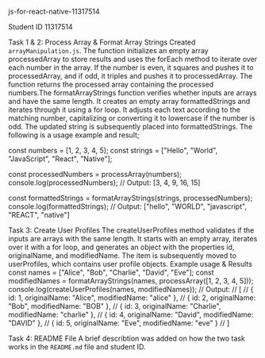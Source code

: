  js-for-react-native-11317514

Student ID
11317514



Task 1 & 2: Process Array &  Format Array Strings
Created `arrayManipulation.js`.
The function initializes an empty array processedArray to store results and uses the forEach method to iterate over each number in the array. If the number is even, it squares and pushes it to processedArray, and if odd, it triples and pushes it to processedArray. The function returns the processed array containing the processed numbers.The formatArrayStrings function verifies whether inputs are arrays and have the same length. It creates an empty array formattedStrings and iterates through it using a for loop. It adjusts each text according to the matching number, capitalizing or converting it to lowercase if the number is odd. The updated string is subsequently placed into formattedStrings. The following is a usage example and result;

const numbers = [1, 2, 3, 4, 5];
const strings = ["Hello", "World", "JavaScript", "React", "Native"];

const processedNumbers = processArray(numbers);
console.log(processedNumbers); // Output: [3, 4, 9, 16, 15]

const formattedStrings = formatArrayStrings(strings, processedNumbers);
console.log(formattedStrings); // Output: ["hello", "WORLD", "javascript", "REACT", "native"]


Task 3: Create User Profiles
The createUserProfiles method validates if the inputs are arrays with the same length. It starts with an empty array, iterates over it with a for loop, and generates an object with the properties id, originalName, and modifiedName. The item is subsequently moved to userProfiles, which contains user profile objects.
Example usage & Results
const names = ["Alice", "Bob", "Charlie", "David", "Eve"];
const modifiedNames = formatArrayStrings(names, processArray([1, 2, 3, 4, 5]));
console.log(createUserProfiles(names, modifiedNames));
// Output: 
// [
//     { id: 1, originalName: "Alice", modifiedName: "alice" },
//     { id: 2, originalName: "Bob", modifiedName: "BOB" },
//     { id: 3, originalName: "Charlie", modifiedName: "charlie" },
//     { id: 4, originalName: "David", modifiedName: "DAVID" },
//     { id: 5, originalName: "Eve", modifiedName: "eve" }
// ]


Task 4: README File
A brief describtion was added on how the two task works in the `README.md` file and student ID.
